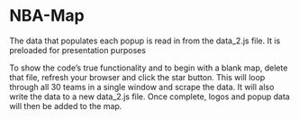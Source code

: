 # NBA-Map

The data that populates each popup is read in from the data_2.js file. It is preloaded for presentation purposes 

To show the code’s true functionality and to begin with a blank map, delete that file, refresh your browser and click the star button. This will loop through all 30 teams in a single window and scrape the data. It will also write the data to a new data_2.js file. Once complete, logos and popup data will then be added to the map.
